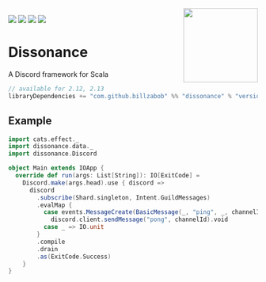 <img align="right" src="https://github.com/Billzabob/dissonance/blob/master/core/src/main/resources/DissonanceLogo.png" height="150px" style="padding-left: 20px"/>

[![](https://github.com/Billzabob/discord/workflows/build/badge.svg)](https://github.com/Billzabob/dissonance)
[![](https://img.shields.io/discord/390751088829005826.svg?style=flat)](https://discordapp.com/invite/JXt4Zd)
[![](https://codecov.io/gh/Billzabob/dissonance/branch/master/graph/badge.svg)](https://codecov.io/gh/Billzabob/dissonance)
[![](https://img.shields.io/maven-central/v/com.github.billzabob/dissonance_2.13.svg?color=success)](https://mvnrepository.com/artifact/com.github.billzabob/dissonance)

# Dissonance

A Discord framework for Scala

```scala
// available for 2.12, 2.13
libraryDependencies += "com.github.billzabob" %% "dissonance" % "version"
```

## Example

```scala mdoc
import cats.effect._
import dissonance.data._
import dissonance.Discord

object Main extends IOApp {
  override def run(args: List[String]): IO[ExitCode] =
    Discord.make(args.head).use { discord =>
      discord
        .subscribe(Shard.singleton, Intent.GuildMessages)
        .evalMap {
          case events.MessageCreate(BasicMessage(_, "ping", _, channelId)) =>
            discord.client.sendMessage("pong", channelId).void
          case _ => IO.unit
        }
        .compile
        .drain
        .as(ExitCode.Success)
    }
}
```